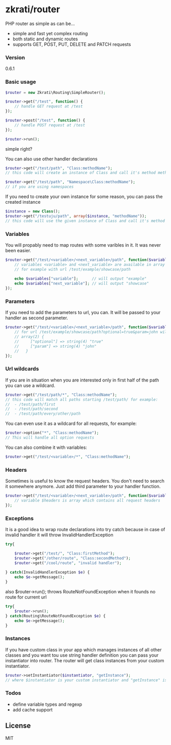 # zkrati/router

PHP router as simple as can be...

  - simple and fast yet complex routing
  - both static and dynamic routes
  - supports GET, POST, PUT, DELETE and PATCH requests

### Version
0.6.1


### Basic usage

```php
$router = new Zkrati\Routing\SimpleRouter();

$router->get("/test", function() {
    // handle GET request at /test
});

$router->post("/test", function() {
    // handle POST request at /test
});

$router->run();
```
 simple right?
 
 You can also use other handler declarations
```php
$router->get("/test/path", "Class:methodName");
// this code will create an instance of Class and call it's method methodName

$router->get("/test/path", "Namespace\Class:methodName");
// if you are using namespaces
```

If you need to create your own instance for some reason, you can pass the created instance
```php
$instance = new Class();
$router->get("/testuju/path", array($instance, "methodName"));
// this code will use the given instance of Class and call it's method methodName
```
 
### Variables

You will propably need to map routes with some varibles in it. It was never been easier.
```php
$router->get("/test/<variable>/<next_variable>/path", function($variables) {
    // variables <variable> and <next_variable> are available in array $variables by it's keys
    // for example with url /test/example/showcase/path
    
    echo $variables["variable"];      // will output "example"
    echo $variables["next_variable"]; // will output "showcase"
});

```
 
### Parameters
 
If you need to add the parameters to url, you can. It will be passed to your handler as second parameter.
```php
$router->get("/test/<variable>/<next_variable>/path", function($variables, $params) {
    // for url /test/example/showcase/path?optional=true&param=john will passed array $params look like:
    // array(2) {
    //     ["optional"] => string(4) "true"
    //     ["param"] => string(4) "john"
    //   }
});

```
 
### Url wildcards

If you are in situation when you are interested only in first half of the path you can use a wildcard.
```php
$router->get("/test/path/*", "Class:methodName");
// this code will match all paths starting /test/path/ for example:
//  - /test/path/first
//  - /test/path/second
//  - /test/path/every/other/path
```
You can even use it as a wildcard for all requests, for example:
```php
$router->option("*", "Class:methodName");
// This will handle all option requests
```
You can also combine it with variables:
```php
$router->get("/test/<variable>/*", "Class:methodName");
```
  
### Headers

Sometimes is useful to know the request headers. You don't need to search it somewhere anymore. Just add third parameter to your handler function.
```php
$router->get("/test/<variable>/<next_variable>/path", function($variables, $params, $headers) {
    // variable $headers is array which contains all request headers 
});

```

### Exceptions

It is a good idea to wrap route declarations into try catch because in case of invalid handler it will throw InvalidHandlerException
```php
try{

    $router->get("/test/", "Class:firstMethod");
    $router->get("/other/route", "Class:secondMethod");
    $router->get("/cool/route", "invalid handler");
    
} catch(InvalidHandlerException $e) {
    echo $e->getMessage();
}
```

also $router->run(); throws RouteNotFoundException when it founds no route for current url
```php
try{
    $router->run();
} catch(Routing\RouteNotFoundException $e) {
    echo $e->getMessage();
}
```

### Instances

If you have custom class in your app which manages instances of all other classes and you want tou use string handler definition you can pass your instantiator into router. The router will get class instances from your custom instantiator.
```php
$router->setInstantiator($instantiator, "getInstance");
// where $instantiator is your custom instantiator and "getInstance" is name of it´s method to get instance
```

### Todos

 - define variable types and regexp
 - add cache support

License
----
MIT
